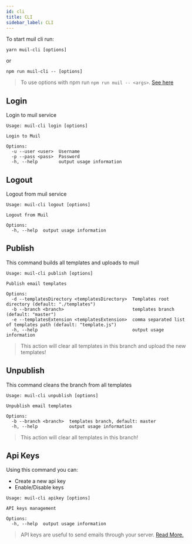 ```yaml
---
id: cli
title: CLI
sidebar_label: CLI
---
```


To start muil cli run:

```
yarn muil-cli [options]
```

or

```
npm run muil-cli -- [options]
```

> To use options with npm run `npm run muil -- <args>`. [See here](https://docs.npmjs.com/cli/run-script)

## Login

Login to muil service

```
Usage: muil-cli login [options]

Login to Muil

Options:
  -u --user <user>  Username
  -p --pass <pass>  Password
  -h, --help        output usage information
```

## Logout

Logout from muil service

```
Usage: muil-cli logout [options]

Logout from Muil

Options:
  -h, --help  output usage information
```

## Publish

This command builds all templates and uploads to muil

```
Usage: muil-cli publish [options]

Publish email templates

Options:
  -d --templatesDirectory <templatesDirectory>  Templates root directory (default: "./templates")
  -b --branch <branch>                          templates branch (default: "master")
  -e --templatesExtension <templatesExtension>  comma separated list of templates path (default: "template.js")
  -h, --help                                    output usage information
```

> This action will clear all templates in this branch and upload the new templates!

## Unpublish

This command cleans the branch from all templates

```
Usage: muil-cli unpublish [options]

Unpublish email templates

Options:
  -b --branch <branch>  templates branch, default: master
  -h, --help            output usage information
```

> This action will clear all templates in this branch!

## Api Keys

Using this command you can:

- Create a new api key
- Enable/Disable keys

```
Usage: muil-cli apikey [options]

API keys management

Options:
  -h, --help  output usage information
```

> API keys are useful to send emails through your server. [Read More.](api/authorization.md#authorized-request-using-api-key)
